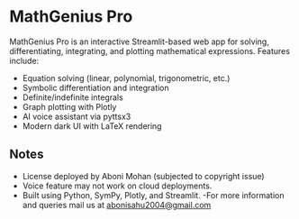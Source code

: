 # MathGenius Pro

MathGenius Pro is an interactive Streamlit-based web app for solving, differentiating, integrating, and plotting mathematical expressions. Features include:
- Equation solving (linear, polynomial, trigonometric, etc.)
- Symbolic differentiation and integration
- Definite/indefinite integrals
- Graph plotting with Plotly
- AI voice assistant via pyttsx3
- Modern dark UI with LaTeX rendering



## Notes
- License deployed by Aboni Mohan (subjected to copyright issue)
- Voice feature may not work on cloud deployments.
- Built using Python, SymPy, Plotly, and Streamlit.
-For more information and queries mail us at abonisahu2004@gmail.com

